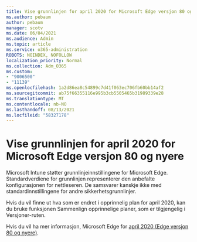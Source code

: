 ```yaml
---
title: Vise grunnlinjen for april 2020 for Microsoft Edge versjon 80 og nyere
ms.author: pebaum
author: pebaum
manager: scotv
ms.date: 06/04/2021
ms.audience: Admin
ms.topic: article
ms.service: o365-administration
ROBOTS: NOINDEX, NOFOLLOW
localization_priority: Normal
ms.collection: Adm_O365
ms.custom:
- "9006500"
- "11139"
ms.openlocfilehash: 1a2d86ea8c54899c7d41f063ec706fb60bb14af2
ms.sourcegitcommit: ab75f66355116e995b3cb5505465b31989339e28
ms.translationtype: MT
ms.contentlocale: nb-NO
ms.lasthandoff: 08/13/2021
ms.locfileid: "58327178"
---
```

# <a name="view-the-april-2020-baseline-for-microsoft-edge-versions-80-and-later"></a>Vise grunnlinjen for april 2020 for Microsoft Edge versjon 80 og nyere

Microsoft Intune støtter grunnlinjeinnstillingene for Microsoft Edge. Standardverdiene for grunnlinjen representerer den anbefalte konfigurasjonen for nettleseren. De samsvarer kanskje ikke med standardinnstillingene for andre sikkerhetsgrunnlinjer.

Hvis du vil finne ut hva som er endret i opprinnelig plan for april 2020, kan du bruke funksjonen Sammenlign opprinnelige planer, som er tilgjengelig i Versjoner-ruten.

Hvis du vil ha mer informasjon, Microsoft Edge for [april 2020 (Edge versjon 80 og nyere)](https://docs.microsoft.com/mem/intune/protect/security-baseline-settings-edge?pivots=edge-april-2020).